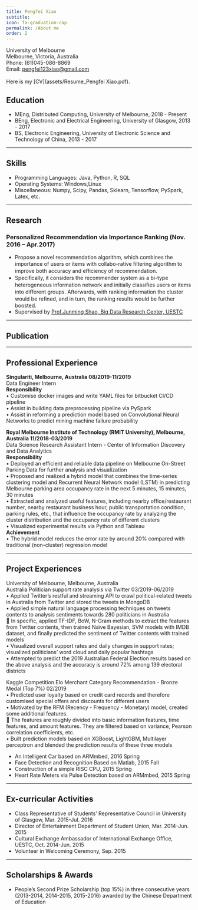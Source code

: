 ```yaml
---
title: Pengfei Xiao
subtitle:
icon: fa-graduation-cap
permalink: /About me
order: 2
---
```

University of Melbourne<br>
Melbourne, Victoria, Australia<br>
Phone: (61)045-086-8869<br>
Email: pengfei123xiao@gmail.com<br><br>
Here is my [CV](assets/Resume_Pengfei Xiao.pdf).

## Education

* MEng, Distributed Computing, University of Melbourne, 2018 - Present
* BEng, Electronic and Electrical Engineering, University of Glasgow, 2013 - 2017
* BS, Electronic Engineering, University of Electronic Science and Technology of China, 2013 - 2017

-----------------

## Skills

* Programming Languages: Java, Python, R, SQL
* Operating Systems: Windows,Linux
* Miscellaneous: Numpy, Scipy, Pandas, Sklearn, Tensorflow, PySpark, Latex, etc.

-----------------

## Research

### Personalized Recommendation via Importance Ranking (Nov. 2016 – Apr.2017)
* Propose a novel recommendation algorithm, which combines the importance of users or items with collabo-rative ﬁltering algorithm to improve both accuracy and eﬃciency of recommendation. 
* Speciﬁcally, it considers the recommender system as a bi-type heterogeneous information network and initially classiﬁes users or items into diﬀerent groups. Afterwards, with ranking information the cluster would be reﬁned, and in turn, the ranking results would be further boosted. 
* Supervised by [Prof.Junming Shao, Big Data Research Center, UESTC](http://faculty.uestc.edu.cn/shaojunming/zh_CN/index.htm)


-----------------

## Publication



-----------------

## Professional Experience
**Singulariti, Melbourne, Australia 08/2019-11/2019** <br>
Data Engineer Intern <br>
**Responsibility** <br>
•	Customise docker images and write YAML files for bitbucket CI/CD pipeline <br>
•	Assist in building data preprocessing pipeline via PySpark <br>
•	Assist in reforming a prediction model based on Convolutional Neural Networks to predict mining machine failure probability <br>

**Royal Melbourne Institute of Technology (RMIT University), Melbourne, Australia 11/2018-03/2019** <br>
Data Science Research Assistant Intern - Center of Information Discovery and Data Analytics <br>
**Responsibility** <br>
•	Deployed an efficient and reliable data pipeline on Melbourne On-Street Parking Data for further analysis and visualization <br>
•	Proposed and realized a hybrid model that combines the time-series clustering model and Recurrent Neural Network model (LSTM) in predicting Melbourne parking area occupancy rate in the next 5 minutes, 15 minutes, 30 minutes <br>
•	Extracted and analyzed useful features, including nearby office/restaurant number, nearby restaurant business hour, public transportation condition, parking rules, etc., that influence the occupancy rate by analyzing the cluster distribution and the occupancy rate of different clusters <br>
•	Visualized experimental results via Python and Tableau <br>
**Achievement**	 <br>
•	The hybrid model reduces the error rate by around 20% compared with traditional (non-cluster) regression model <br>


-----------------

## Project Experiences

University of Melbourne, Melbourne, Australia <br>
Australia Politician support rate analysis via Twitter 03/2019-06/2019 <br>
•	Applied Twitter’s restful and streaming API to crawl political-related tweets in Australia from Twitter and stored the tweets in MongoDB <br>
•	Applied simple natural language processing techniques on tweets contents to analysis sentiments towards 280 politicians in Australia <br>
  	In specific, applied TF-IDF, BoW, N-Gram methods to extract the features from Twitter contents, then trained Naïve Bayesian, SVM models with IMDB dataset, and finally predicted the sentiment of Twitter contents with trained models <br>
•	Visualized overall support rates and daily changes in support rates; visualized politicians’ word cloud and daily popular hashtags <br>
•	Attempted to predict the 2019 Australian Federal Election results based on the above analysis and the accuracy is around 72% among 139 electoral districts <br>

Kaggle Competition
Elo Merchant Category Recommendation - Bronze Medal (Top 7%) 02/2019  <br>
•	Predicted user loyalty based on credit card records and therefore customised special offers and discounts for different users  <br>
•	Motivated by the RFM (Recency - Frequency - Monetary) model, created some additional features.  <br>
   The features are roughly divided into basic information features, time features, and amount features. They are filtered based on variance, Pearson correlation coefficients, etc.  <br>
•	Built prediction models based on XGBoost, LightGBM, Multilayer perceptron and blended the prediction results of these three models <br>

* An Intelligent Car based on ARMmbed, 2016 Spring
* Face Detection and Recognition Based on Matlab, 2015 Fall
* Construction of a simple RISC CPU, 2015 Spring
* Heart Rate Meters via Pulse Detection based on ARMmbed, 2015 Spring

-----------------

## Ex-curricular Activities

* Class Representative of Students’ Representative Council in University of Glasgow, Mar. 2015-Jul. 2016
* Director of Entertainment Department of Student Union, Mar. 2014-Jun. 2015
* Cultural Exchange Ambassador of International Exchange Office, UESTC, Oct. 2014-Jun. 2015
* Volunteer in Welcoming Ceremony, Sep. 2015


-----------------

## Scholarships & Awards
* People’s Second Prize Scholarship (top 15%) in three consecutive years (2013-2014, 2014-2015, 2015-2016) awarded by the Chinese Department of Education


